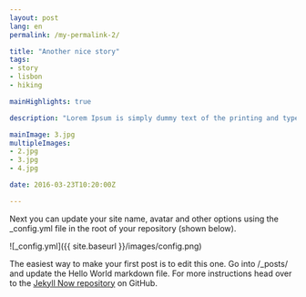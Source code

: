 ```yaml
---
layout: post
lang: en
permalink: /my-permalink-2/

title: "Another nice story"
tags:
- story
- lisbon
- hiking

mainHighlights: true

description: "Lorem Ipsum is simply dummy text of the printing and typesetting industry."

mainImage: 3.jpg
multipleImages:
- 2.jpg
- 3.jpg
- 4.jpg

date: 2016-03-23T10:20:00Z

---
```


Next you can update your site name, avatar and other options using the _config.yml file in the root of your repository (shown below).

![_config.yml]({{ site.baseurl }}/images/config.png)

The easiest way to make your first post is to edit this one. Go into /_posts/ and update the Hello World markdown file. For more instructions head over to the [Jekyll Now repository](https://github.com/barryclark/jekyll-now) on GitHub.
